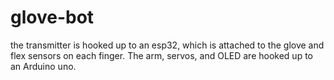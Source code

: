 # glove-bot
the transmitter is hooked up to an esp32, which is attached to the glove and flex sensors on each finger. The arm, servos, and OLED are hooked up to an Arduino uno.
